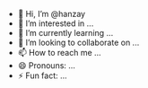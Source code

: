 - 👋 Hi, I’m @hanzay
- 👀 I’m interested in ...
- 🌱 I’m currently learning ...
- 💞️ I’m looking to collaborate on ...
- 📫 How to reach me ...
- 😄 Pronouns: ...
- ⚡ Fun fact: ...

<!---
hanzay/hanzay is a ✨ special ✨ repository because its `README.md` (this file) appears on your GitHub profile.
You can click the Preview link to take a look at your changes.
--->
